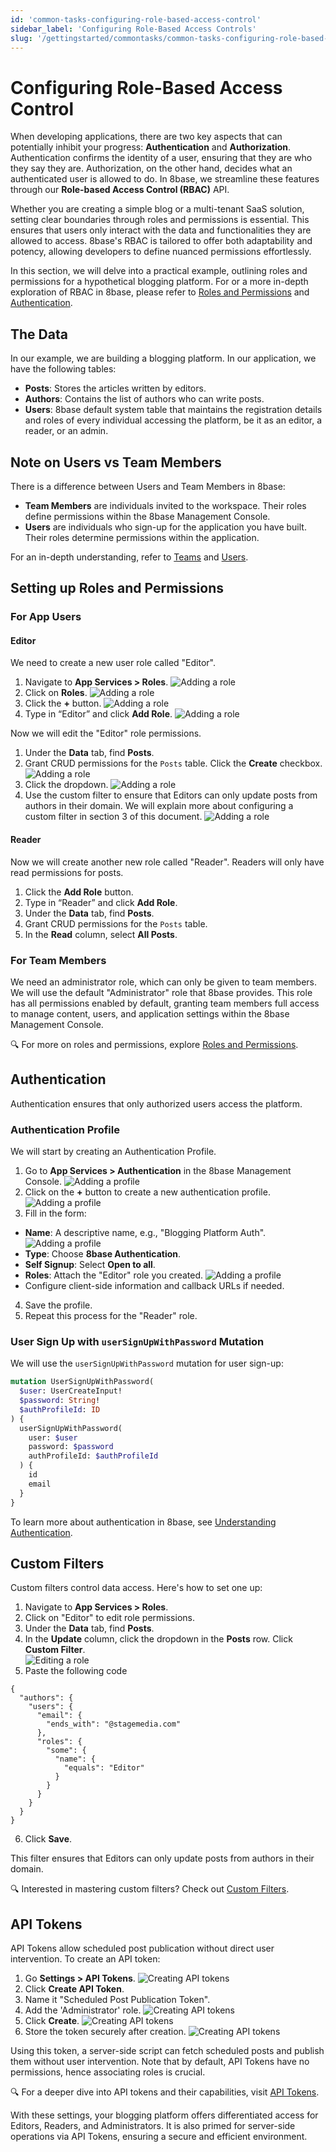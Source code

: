 ```yaml
---
id: 'common-tasks-configuring-role-based-access-control'
sidebar_label: 'Configuring Role-Based Access Controls'
slug: '/gettingstarted/commontasks/common-tasks-configuring-role-based-access-control'
---
```

# Configuring Role-Based Access Control

When developing applications, there are two key aspects that can potentially inhibit your progress: **Authentication** and **Authorization**. Authentication confirms the identity of a user, ensuring that they are who they say they are. Authorization, on the other hand, decides what an authenticated user is allowed to do. In 8base, we streamline these features through our **Role-based Access Control (RBAC)** API.

Whether you are creating a simple blog or a multi-tenant SaaS solution, setting clear boundaries through roles and permissions is essential. This ensures that users only interact with the data and functionalities they are allowed to access. 8base's RBAC is tailored to offer both adaptability and potency, allowing developers to define nuanced permissions effortlessly.

In this section, we will delve into a practical example, outlining roles and permissions for a hypothetical blogging platform. For or a more in-depth exploration of RBAC in 8base, please refer to [Roles and Permissions](/backend/roles-and-permissions) and [Authentication](/backend/authentication).

## The Data

In our example, we are building a blogging platform. In our application, we have the following tables:

-   **Posts**: Stores the articles written by editors.
-   **Authors**: Contains the list of authors who can write posts.
-   **Users**: 8base default system table that maintains the registration details and roles of every individual accessing the platform, be it as an editor, a reader, or an admin.

## Note on Users vs Team Members

There is a difference between Users and Team Members in 8base:

-   **Team Members** are individuals invited to the workspace. Their roles define permissions within the 8base Management Console.
-   **Users** are individuals who sign-up for the application you have built. Their roles determine permissions within the application.


For an in-depth understanding, refer to [Teams](/backend/teams.md) and [Users](/backend/console/users.md).

## Setting up Roles and Permissions

### For App Users
#### Editor

We need to create a new user role called "Editor".


1. Navigate to **App Services > Roles**.
![Adding a role](_images/access-control-add-profile-1.png)
2. Click on **Roles**.
![Adding a role](_images/access-control-add-role-1.png)
3. Click the **+** button.
![Adding a role](_images/access-control-add-role-2.png)
4. Type in “Editor” and click **Add Role**.
![Adding a role](_images/access-control-add-role-4.png)

Now we will edit the "Editor" role permissions.

1. Under the **Data** tab, find **Posts**.    
2. Grant CRUD permissions for the `Posts` table. Click the **Create** checkbox.
![Adding a role](_images/access-control-custom-filters-2.png)
3. Click the dropdown.
![Adding a role](_images/access-control-custom-filters-3.png)
4. Use the custom filter to ensure that Editors can only update posts from authors in their domain. We will explain more about configuring a custom filter in section 3 of this document.
![Adding a role](_images/access-control-custom-filters-4.png)

#### Reader
Now we will create another new role called "Reader". Readers will only have read permissions for posts.

1. Click the **Add Role** button.
2. Type in “Reader” and click **Add Role**.
3. Under the **Data** tab, find **Posts**.    
4. Grant CRUD permissions for the `Posts` table.
5. In the **Read** column, select **All Posts**.

### For Team Members

We need an administrator role, which can only be given to team members. We will use the default "Administrator" role that 8base provides. This role has all permissions enabled by default, granting team members full access to manage content, users, and application settings within the 8base Management Console.

🔍 For more on roles and permissions, explore [Roles and Permissions](/backend/teams/#roles-and-permission-for-team-members).

## Authentication

Authentication ensures that only authorized users access the platform.

### Authentication Profile

We will start by creating an Authentication Profile.  

1. Go to **App Services > Authentication** in the 8base Management Console.
![Adding a profile](_images/access-control-add-profile-2.png)
2. Click on the **+** button to create a new authentication profile.
![Adding a profile](_images/access-control-add-profile-3.png)
3. Fill in the form:
- **Name**: A descriptive name, e.g., "Blogging Platform Auth".
![Adding a profile](_images/access-control-add-profile-4.png)
- **Type**: Choose **8base Authentication**.
- **Self Signup**: Select **Open to all**.
- **Roles**: Attach the "Editor" role you created.
![Adding a profile](_images/access-control-add-profile-5.png)
- Configure client-side information and callback URLs if needed.
 4. Save the profile.
 5. Repeat this process for the "Reader" role.

### User Sign Up with `userSignUpWithPassword` Mutation
   
We will use the `userSignUpWithPassword` mutation for user sign-up:    

```graphql    
mutation UserSignUpWithPassword(
  $user: UserCreateInput!
  $password: String!
  $authProfileId: ID
) {
  userSignUpWithPassword(
    user: $user
    password: $password
    authProfileId: $authProfileId
  ) {
    id
    email
  }
}
```
  
To learn more about authentication in 8base, see [Understanding Authentication](/backend/authentication/#understanding-authentication).

## Custom Filters

Custom filters control data access. Here's how to set one up:

1. Navigate to **App Services > Roles**.
2. Click on "Editor" to edit role permissions.
3.  Under the **Data** tab, find **Posts**.
4. In the **Update** column, click the dropdown in the  **Posts** row. Click **Custom Filter**.    
![Editing a role](_images/access-control-custom-filters-4.png)
5. Paste the following code

```
{
  "authors": {
    "users": {
      "email": {
        "ends_with": "@stagemedia.com"
      },
      "roles": {
        "some": {
          "name": {
            "equals": "Editor"
          }
        }
      }
    }
  }
}
```
6. Click **Save**.

This filter ensures that Editors can only update posts from authors in their domain.
   

🔍 Interested in mastering custom filters? Check out [Custom Filters](/backend/roles-and-permissions/#custom-filters).

## API Tokens

API Tokens allow scheduled post publication without direct user intervention. To create an API token:

1. Go **Settings > API Tokens**.
![Creating API tokens](_images/access-control-api-token-2.png)
2. Click **Create API Token**.
3.  Name it "Scheduled Post Publication Token".
4. Add the 'Administrator' role.
![Creating API tokens](_images/access-control-api-token-3.png)
5.  Click **Create**.
![Creating API tokens](_images/access-control-api-token-4.png)
6. Store the token securely after creation.
![Creating API tokens](_images/access-control-api-token-5.png)


Using this token, a server-side script can fetch scheduled posts and publish them without user intervention. Note that by default, API Tokens have no permissions, hence associating roles is crucial.

🔍 For a deeper dive into API tokens and their capabilities, visit [API Tokens](/backend/roles-and-permissions/#api-tokens).

With these settings, your blogging platform offers differentiated access for Editors, Readers, and Administrators. It is also primed for server-side operations via API Tokens, ensuring a secure and efficient environment.
